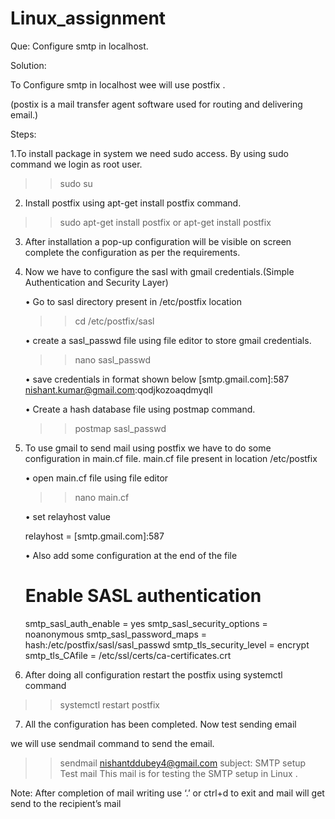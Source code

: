 # Linux_assignment
Que: Configure smtp in localhost.

Solution:

To Configure smtp in localhost wee will use postfix .

(postix is a mail transfer agent software used for routing and delivering email.)

Steps:

1.To install package in system we need sudo access. By using sudo command we login as  root user.
>> sudo su


2. Install postfix using apt-get install postfix command.
>> sudo apt-get install postfix 
or
>> apt-get install postfix


3.  After installation a pop-up configuration will be visible on screen complete the configuration as per the requirements.

4. Now we have  to configure the sasl  with gmail credentials.(Simple Authentication and Security Layer)
      
    • Go to sasl directory present in /etc/postfix location
      
      >> cd /etc/postfix/sasl


    • create a sasl_passwd file using file editor to store gmail credentials.
      
      >> nano  sasl_passwd
      
    • save credentials in format shown below
      [smtp.gmail.com]:587 nishant.kumar@gmail.com:qodjkozoaqdmyqll

    • Create a hash database file using postmap command.
      >> postmap sasl_passwd
      
      
5. To use gmail to send mail  using postfix we have to do some configuration in main.cf file.
    main.cf  file present in location /etc/postfix


    • open main.cf file using file editor 
      
      >> nano main.cf
        

    • set relayhost value 
      
      relayhost = [smtp.gmail.com]:587
      



    • Also add some configuration at the end of the file
	
	# Enable SASL authentication
	smtp_sasl_auth_enable = yes
	smtp_sasl_security_options = noanonymous
	smtp_sasl_password_maps = hash:/etc/postfix/sasl/sasl_passwd
	smtp_tls_security_level = encrypt
	smtp_tls_CAfile = /etc/ssl/certs/ca-certificates.crt
	     

6. After doing all configuration restart the postfix using systemctl command
>> systemctl restart postfix
    
7. All the configuration  has been completed. Now test sending email

we will use sendmail command  to send the email.

>> sendmail nishantddubey4@gmail.com
subject: SMTP setup Test mail
This mail is for testing the SMTP setup in Linux
.
  
Note: After completion of mail writing use ‘.’ or ctrl+d to exit and mail will  get send to the recipient’s mail  



